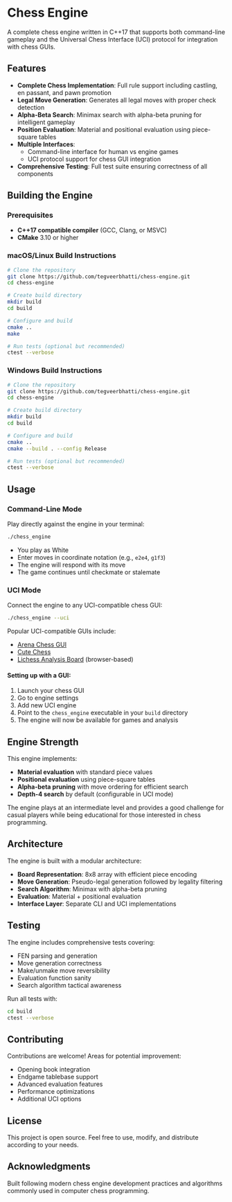 # Chess Engine

A complete chess engine written in C++17 that supports both command-line gameplay and the Universal Chess Interface (UCI) protocol for integration with chess GUIs.

## Features

- **Complete Chess Implementation**: Full rule support including castling, en passant, and pawn promotion
- **Legal Move Generation**: Generates all legal moves with proper check detection
- **Alpha-Beta Search**: Minimax search with alpha-beta pruning for intelligent gameplay
- **Position Evaluation**: Material and positional evaluation using piece-square tables
- **Multiple Interfaces**:
  - Command-line interface for human vs engine games
  - UCI protocol support for chess GUI integration
- **Comprehensive Testing**: Full test suite ensuring correctness of all components

## Building the Engine

### Prerequisites

- **C++17 compatible compiler** (GCC, Clang, or MSVC)
- **CMake** 3.10 or higher

### macOS/Linux Build Instructions

```bash
# Clone the repository
git clone https://github.com/tegveerbhatti/chess-engine.git
cd chess-engine

# Create build directory
mkdir build
cd build

# Configure and build
cmake ..
make

# Run tests (optional but recommended)
ctest --verbose
```

### Windows Build Instructions

```bash
# Clone the repository
git clone https://github.com/tegveerbhatti/chess-engine.git
cd chess-engine

# Create build directory
mkdir build
cd build

# Configure and build
cmake ..
cmake --build . --config Release

# Run tests (optional but recommended)
ctest --verbose
```

## Usage

### Command-Line Mode

Play directly against the engine in your terminal:

```bash
./chess_engine
```

- You play as White
- Enter moves in coordinate notation (e.g., `e2e4`, `g1f3`)
- The engine will respond with its move
- The game continues until checkmate or stalemate

### UCI Mode

Connect the engine to any UCI-compatible chess GUI:

```bash
./chess_engine --uci
```

Popular UCI-compatible GUIs include:
- [Arena Chess GUI](http://www.playwitharena.de/)
- [Cute Chess](https://cutechess.com/)
- [Lichess Analysis Board](https://lichess.org/analysis) (browser-based)

#### Setting up with a GUI:
1. Launch your chess GUI
2. Go to engine settings
3. Add new UCI engine
4. Point to the `chess_engine` executable in your `build` directory
5. The engine will now be available for games and analysis

## Engine Strength

This engine implements:
- **Material evaluation** with standard piece values
- **Positional evaluation** using piece-square tables
- **Alpha-beta pruning** with move ordering for efficient search
- **Depth-4 search** by default (configurable in UCI mode)

The engine plays at an intermediate level and provides a good challenge for casual players while being educational for those interested in chess programming.

## Architecture

The engine is built with a modular architecture:

- **Board Representation**: 8x8 array with efficient piece encoding
- **Move Generation**: Pseudo-legal generation followed by legality filtering
- **Search Algorithm**: Minimax with alpha-beta pruning
- **Evaluation**: Material + positional evaluation
- **Interface Layer**: Separate CLI and UCI implementations

## Testing

The engine includes comprehensive tests covering:
- FEN parsing and generation
- Move generation correctness
- Make/unmake move reversibility
- Evaluation function sanity
- Search algorithm tactical awareness

Run all tests with:
```bash
cd build
ctest --verbose
```

## Contributing

Contributions are welcome! Areas for potential improvement:
- Opening book integration
- Endgame tablebase support
- Advanced evaluation features
- Performance optimizations
- Additional UCI options

## License

This project is open source. Feel free to use, modify, and distribute according to your needs.

## Acknowledgments

Built following modern chess engine development practices and algorithms commonly used in computer chess programming.
